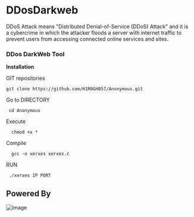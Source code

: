 # DDosDarkweb
DDoS Attack means "Distributed Denial-of-Service (DDoS) Attack" and it is a cybercrime in which the attacker floods a server with internet traffic to prevent users from accessing connected online services and sites.

<h3>DDos DarkWeb Tool</h3>

<B> Installation </B>

GIT repositories

    git clone https://github.com/H1R0GH057/Anonymous.git
    
Go to DIRECTORY

     cd Anonymous
     
Execute

      chmod +x *
      
Compile

      gcc -o xerxes xerxes.c
      
      
RUN

     ./xerxes IP PORT
     
     
     
<b><H2>Powered By</b></h2>

![image](https://github.com/HackWithSumit/DDosDarkweb/assets/120317751/d2b0adb4-98f6-41ca-9f06-f61c64b2c3fe)

